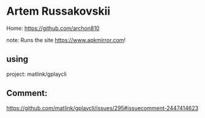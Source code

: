 # Artem Russakovskii
Home:
https://github.com/archon810

note: Runs the site https://www.apkmirror.com!

## using
project: matlink/gplaycli

## Comment:
https://github.com/matlink/gplaycli/issues/295#issuecomment-2447414623
